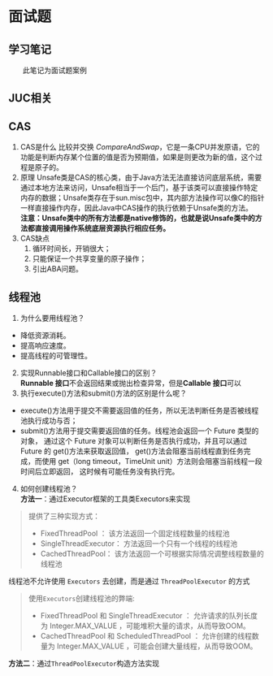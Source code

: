 # 面试题

## 学习笔记
  &emsp;&emsp;此笔记为面试题案例

## JUC相关
## CAS
1. CAS是什么
比较并交换 *CompareAndSwap*，它是一条CPU并发原语，它的功能是判断内存某个位置的值是否为预期值，如果是则更改为新的值，这个过程是原子的。
2. 原理
Unsafe类是CAS的核心类，由于Java方法无法直接访问底层系统，需要通过本地方法来访问，Unsafe相当于一个后门，基于该类可以直接操作特定内存的数据；Unsafe类存在于sun.misc包中，其内部方法操作可以像C的指针一样直接操作内存，因此Java中CAS操作的执行依赖于Unsafe类的方法。  
**注意：Unsafe类中的所有方法都是native修饰的，也就是说Unsafe类中的方法都直接调用操作系统底层资源执行相应任务。**
3. CAS缺点
   1. 循环时间长，开销很大；
   2. 只能保证一个共享变量的原子操作；
   3. 引出ABA问题。

## 线程池
1. 为什么要用线程池？
- 降低资源消耗。
- 提高响应速度。
- 提高线程的可管理性。
2. 实现Runnable接口和Callable接口的区别？  
**Runnable 接口**不会返回结果或抛出检查异常，但是**Callable 接口**可以
3. 执行execute()方法和submit()方法的区别是什么呢？
- execute()方法用于提交不需要返回值的任务，所以无法判断任务是否被线程池执行成功与否；
- submit()方法用于提交需要返回值的任务。线程池会返回一个 Future 类型的对象，
通过这个 Future 对象可以判断任务是否执行成功，并且可以通过 Future 的 get()方法来获取返回值，
get()方法会阻塞当前线程直到任务完成，而使用 get（long timeout，TimeUnit unit）方法则会阻塞当前线程一段时间后立即返回，
这时候有可能任务没有执行完。
4. 如何创建线程池？  
**方法一**：通过Executor框架的工具类Executors来实现
> 提供了三种实现方式：
> - FixedThreadPool ： 该方法返回一个固定线程数量的线程池
> - SingleThreadExecutor： 方法返回一个只有一个线程的线程池
> - CachedThreadPool： 该方法返回一个可根据实际情况调整线程数量的线程池

线程池不允许使用 `Executors` 去创建，而是通过 `ThreadPoolExecutor` 的方式  
> 使用`Executors`创建线程池的弊端:
> - FixedThreadPool 和 SingleThreadExecutor ： 允许请求的队列长度为 Integer.MAX_VALUE ，可能堆积大量的请求，从而导致OOM。
> - CachedThreadPool 和 ScheduledThreadPool ： 允许创建的线程数量为 Integer.MAX_VALUE ，可能会创建大量线程，从而导致OOM。  

**方法二**：通过`ThreadPoolExecutor`构造方法实现  


